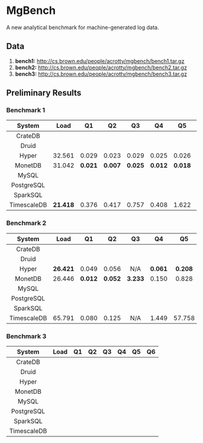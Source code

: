 # MgBench
A new analytical benchmark for machine-generated log data.

## Data

1. **bench1:** http://cs.brown.edu/people/acrotty/mgbench/bench1.tar.gz
2. **bench2:** http://cs.brown.edu/people/acrotty/mgbench/bench2.tar.gz
3. **bench3:** http://cs.brown.edu/people/acrotty/mgbench/bench3.tar.gz

## Preliminary Results

### Benchmark 1

| System      | Load       | Q1        | Q2        | Q3        | Q4        | Q5        | Q6        |
| :---:       | :---:      | :---:     | :---:     | :---:     | :---:     | :---:     | :---:     |
| CrateDB     |  |  |  |  |  |  |  |
| Druid       |  |  |  |  |  |  |  |
| Hyper       | 32.561     | 0.029     | 0.023     | 0.029     | 0.025     | 0.026     | **0.054** |
| MonetDB     | 31.042     | **0.021** | **0.007** | **0.025** | **0.012** | **0.018** | 0.180     |
| MySQL       |  |  |  |  |  |  |  |
| PostgreSQL  |  |  |  |  |  |  |  |
| SparkSQL    |  |  |  |  |  |  |  |
| TimescaleDB | **21.418** | 0.376     | 0.417     | 0.757     | 0.408     | 1.622     | 3.581     |

### Benchmark 2

| System      | Load       | Q1        | Q2        | Q3        | Q4        | Q5        | Q6        |
| :---:       | :---:      | :---:     | :---:     | :---:     | :---:     | :---:     | :---:     |
| CrateDB     |  |  |  |  |  |  |  |
| Druid       |  |  |  |  |  |  |  |
| Hyper       | **26.421** | 0.049     | 0.056     | N/A       | **0.061** | **0.208** | **0.390** |
| MonetDB     | 26.446     | **0.012** | **0.052** | **3.233** | 0.150     | 0.828     | 2.262     |
| MySQL       |  |  |  |  |  |  |  |
| PostgreSQL  |  |  |  |  |  |  |  |
| SparkSQL    |  |  |  |  |  |  |  |
| TimescaleDB | 65.791     | 0.080     | 0.125     | N/A       | 1.449     | 57.758    | 17.376    |

### Benchmark 3

| System      | Load | Q1 | Q2 | Q3 | Q4 | Q5 | Q6 |
| :---:       | :---: | :---: | :---: | :---: | :---: | :---: | :---: |
| CrateDB     |  |  |  |  |  |  |  |
| Druid       |  |  |  |  |  |  |  |
| Hyper       |  |  |  |  |  |  |  |
| MonetDB     |  |  |  |  |  |  |  |
| MySQL       |  |  |  |  |  |  |  |
| PostgreSQL  |  |  |  |  |  |  |  |
| SparkSQL    |  |  |  |  |  |  |  |
| TimescaleDB |  |  |  |  |  |  |  |
